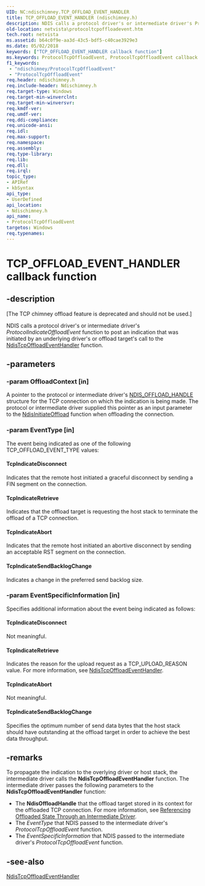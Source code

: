 ```yaml
---
UID: NC:ndischimney.TCP_OFFLOAD_EVENT_HANDLER
title: TCP_OFFLOAD_EVENT_HANDLER (ndischimney.h)
description: NDIS calls a protocol driver's or intermediate driver's ProtocolIndicateOffloadEvent function to post an indication that was initiated by an underlying driver's or offload target's call to the NdisTcpOffloadEventHandler function.
old-location: netvista\protocoltcpoffloadevent.htm
tech.root: netvista
ms.assetid: b64c0f9e-aa3d-43c5-bdf5-c40cae3929e3
ms.date: 05/02/2018
keywords: ["TCP_OFFLOAD_EVENT_HANDLER callback function"]
ms.keywords: ProtocolTcpOffloadEvent, ProtocolTcpOffloadEvent callback function [Network Drivers Starting with Windows Vista], TCP_OFFLOAD_EVENT_HANDLER, TCP_OFFLOAD_EVENT_HANDLER callback, ndischimney/ProtocolTcpOffloadEvent, netvista.protocoltcpoffloadevent, tcp_chim_protocol_func_8cc440e3-7686-42dc-8fff-baf397394951.xml
f1_keywords:
 - "ndischimney/ProtocolTcpOffloadEvent"
 - "ProtocolTcpOffloadEvent"
req.header: ndischimney.h
req.include-header: Ndischimney.h
req.target-type: Windows
req.target-min-winverclnt: 
req.target-min-winversvr: 
req.kmdf-ver: 
req.umdf-ver: 
req.ddi-compliance: 
req.unicode-ansi: 
req.idl: 
req.max-support: 
req.namespace: 
req.assembly: 
req.type-library: 
req.lib: 
req.dll: 
req.irql: 
topic_type:
- APIRef
- kbSyntax
api_type:
- UserDefined
api_location:
- Ndischimney.h
api_name:
- ProtocolTcpOffloadEvent
targetos: Windows
req.typenames: 
---
```


# TCP_OFFLOAD_EVENT_HANDLER callback function


## -description


<p class="CCE_Message">[The TCP chimney offload feature is deprecated and should not be used.]

NDIS calls a protocol driver's or intermediate driver's 
  <i>ProtocolIndicateOffloadEvent</i> function to post an indication that was initiated by an underlying
  driver's or offload target's call to the 
  <a href="https://docs.microsoft.com/windows-hardware/drivers/ddi/ndischimney/nc-ndischimney-ndis_tcp_offload_event_indicate">
  NdisTcpOffloadEventHandler</a> function.


## -parameters




### -param OffloadContext [in]

A pointer to the protocol or intermediate driver's 
     <a href="https://docs.microsoft.com/windows-hardware/drivers/ddi/ndischimney/ns-ndischimney-_ndis_offload_handle">NDIS_OFFLOAD_HANDLE</a> structure for the
     TCP connection on which the indication is being made. The protocol or intermediate driver supplied this
     pointer as an input parameter to the 
     <a href="https://docs.microsoft.com/windows-hardware/drivers/ddi/ndischimney/nf-ndischimney-ndisinitiateoffload">NdisInitiateOffload</a> function when
     offloading the connection.


### -param EventType [in]

The event being indicated as one of the following TCP_OFFLOAD_EVENT_TYPE values:
     





#### TcpIndicateDisconnect

Indicates that the remote host initiated a graceful disconnect by sending a FIN segment on the
       connection.



#### TcpIndicateRetrieve

Indicates that the offload target is requesting the host stack to terminate the offload of a TCP
       connection.



#### TcpIndicateAbort

Indicates that the remote host initiated an abortive disconnect by sending an acceptable RST
       segment on the connection.



#### TcpIndicateSendBacklogChange

Indicates a change in the preferred send backlog size.


### -param EventSpecificInformation [in]

Specifies additional information about the event being indicated as follows:
     





#### TcpIndicateDisconnect

Not meaningful.



#### TcpIndicateRetrieve

Indicates the reason for the upload request as a TCP_UPLOAD_REASON value. For more information,
       see 
       <a href="https://docs.microsoft.com/windows-hardware/drivers/ddi/ndischimney/nc-ndischimney-ndis_tcp_offload_event_indicate">
       NdisTcpOffloadEventHandler</a>.



#### TcpIndicateAbort

Not meaningful.



#### TcpIndicateSendBacklogChange

Specifies the optimum number of send data bytes that the host stack should have outstanding at
       the offload target in order to achieve the best data throughput.


## -remarks



To propagate the indication to the overlying driver or host stack, the intermediate driver calls the 
    <b>NdisTcpOffloadEventHandler</b> function. The intermediate driver passes the following parameters to the    
    <b>NdisTcpOffloadEventHandler</b> function:

<ul>
<li>
The 
      <b>NdisOffloadHandle</b> that the offload target stored in its context for the offloaded TCP connection.
      For more information, see 
      <a href="https://docs.microsoft.com/windows-hardware/drivers/network/referencing-offloaded-state-through-an-intermediate-driver">
      Referencing Offloaded State Through an Intermediate Driver</a>.

</li>
<li>
The 
      <i>EventType</i> that NDIS passed to the intermediate driver's 
      <i>ProtocolTcpOffloadEvent</i> function.

</li>
<li>
The 
      <i>EventSpecificInformation</i> that NDIS passed to the intermediate driver's 
      <i>ProtocolTcpOffloadEvent</i> function.

</li>
</ul>



## -see-also




<a href="https://docs.microsoft.com/windows-hardware/drivers/ddi/ndischimney/nc-ndischimney-ndis_tcp_offload_event_indicate">NdisTcpOffloadEventHandler</a>
 

 

